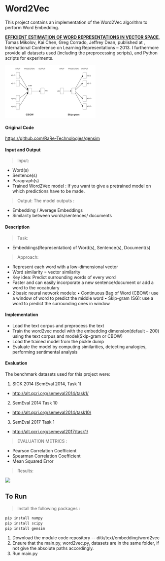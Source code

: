 # Word2Vec
This project contains an implementation of the Word2Vec algorithm to perform Word Embedding.

[**EFFICIENT ESTIMATION OF WORD REPRESENTATIONS IN VECTOR SPACE**](https://arxiv.org/pdf/1301.3781.pdf), Tomas Mikolov, Kai Chen, Greg Corrado, Jeffrey Dean, published at , International Conference on Learning Representations – 2013. I furthermore provide all datasets used (including the preprocessing scripts), and Python scripts for experiments.

<img src="./word2vec_architecture.png"/> 

#### Original Code

https://github.com/RaRe-Technologies/gensim
#### Input and Output

>Input:
- Word(s) 
- Sentence(s) 
- Paragraph(s)
- Trained Word2Vec model : If you want to give a pretrained model on which predictions have to be made.

>Output:
The model outputs :
-	Embedding / Average Embeddings
-	Similarity between words/sentences/ documents


#### Description

>Task: 
- Embeddings(Representation) of Word(s), Sentence(s), Document(s)


>Approach:
-	Represent each word with a low-dimensional vector
-	Word similarity = vector similarity
-	Key idea: Predict surrounding words of every word
-	Faster and can easily incorporate a new sentence/document or add a word to the vocabulary
-	2 basic neural network models:
•	Continuous Bag of Word (CBOW): use a window of word to predict the middle word
•	Skip-gram (SG): use a word to predict the surrounding ones in window 


#### Implementation
-	Load the text corpus and preprocess the text
-	Train the word2vec model with the embedding dimension(default – 200) using the text corpus and model(Skip-gram or CBOW)
-	Load the trained model from the pickle dump
-	Evaluate the model by computing similarities, detecting analogies, performing sentimental analysis




#### Evaluation

The benchmark datasets used for this project were:

1. SICK 2014 (SemEval 2014, Task 1)
 - http://alt.qcri.org/semeval2014/task1/
2. SemEval 2014 Task 10
 - http://alt.qcri.org/semeval2014/task10/
3. SemEval 2017 Task 1
 - http://alt.qcri.org/semeval2017/task1/

>EVALUATION METRICS : 
- Pearson Correlation Coefficient
- Spearman Correlation Coefficient
- Mean Squared Error


>Results:
<img src="/word2vec_results.png" width="65%"/> 

## To Run 

> Install the following packages : 
```sh
pip install numpy
pip install scipy
pip install gensim
```

1) Download the module code repository -- ditk/text/embedding/word2vec
2) Ensure that the main.py, word2vec.py, datasets are in the same folder, if not give the absolute paths accordingly.
3) Run main.py


